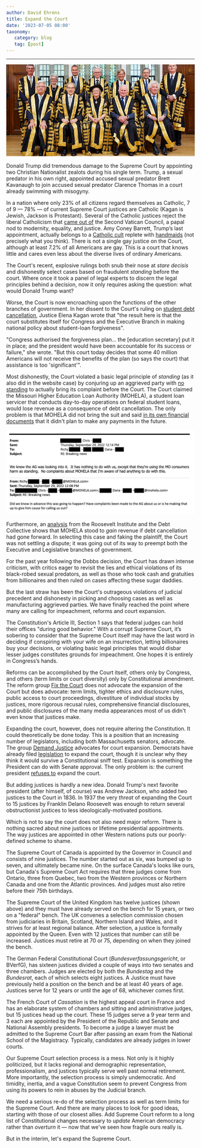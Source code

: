 ```yaml
---
author: David Ehrens
title: Expand the Court
date: '2023-07-05 08:00'
taxonomy:
   category: blog
   tag: [post]
---
```

---
 
![](UK.jpg)

Donald Trump did tremendous damage to the Supreme Court by appointing two Christian Nationalist zealots during his single term. Trump, a sexual predator in his own right, appointed accused sexual predator Brett Kavanaugh to join accused sexual predator Clarence Thomas in a court already swimming with misogyny.

In a nation where only 23% of all citizens regard themselves as Catholic, 7 of 9 — 78% — of current Supreme Court justices are Catholic (Kagan is Jewish, Jackson is Protestant). Several of the Catholic justices reject the liberal Catholicism that [came out of](https://www.newyorker.com/news/daily-comment/the-sins-of-the-high-courts-supreme-catholics) the Second Vatican Council, a papal nod to modernity, equality, and justice. Amy Coney Barrett, Trump’s last appointment, actually belongs to a [Catholic cult](https://www.theguardian.com/us-news/2020/sep/26/amy-coney-barrett-supreme-court-donald-trump-people-of-praise) replete with [handmaids](https://www.forbes.com/sites/jemimamcevoy/2020/10/07/what-does-it-mean-that-amy-coney-barrett-served-as-a-handmaid-in-a-religious-group/?sh=74329e8a8932) (not precisely what you think). There is not a single gay justice on the Court, although at least 7.2% of all Americans are gay. This is a court that knows little and cares even less about the diverse lives of ordinary Americans.

The Court's recent, explosive rulings both snub their nose at *stare decisis* and dishonestly select cases based on fraudulent *standing* before the court. Where once it took a panel of legal experts to discern the legal principles behind a decision, now it only requires asking the question: what would Donald Trump want?

Worse, the Court is now encroaching upon the functions of the other branches of government. In her dissent to the Court's ruling on [student debt cancellation](https://www.bbc.com/news/world-us-canada-65931653), Justice Elena Kagan wrote that "the result here is that the court substitutes itself for Congress and the Executive Branch in making national policy about student-loan forgiveness".

"Congress authorised the forgiveness plan... the [education secretary] put it in place; and the president would have been accountable for its success or failure," she wrote. "But this court today decides that some 40 million Americans will not receive the benefits of the plan (so says the court) that assistance is too 'significant'".

Most dishonestly, the Court violated a basic legal principle of *standing* (as it also did in the website case) by conjuring up an aggrieved party with [no standing](https://prospect.org/justice/2023-06-19-student-loan-cancellation-supreme-court-mohela/) to actually bring its complaint before the Court. The Court claimed the Missouri Higher Education Loan Authority (MOHELA), a student loan servicer that conducts day-to-day operations on federal student loans, would lose revenue as a consequence of debt cancellation. The only problem is that MOHELA did not bring the suit and said [in its own financial documents](https://protectborrowers.org/wp-content/uploads/2023/01/22-506_Biden-v-NE_ArchCity-Defenders-and-LSEM_AMICI-CURIAE.pdf) that it didn't plan to make any payments in the future.

![](mohela.jpg)

Furthermore, an [analysis](https://rooseveltinstitute.org/wp-content/uploads/2023/05/RI_Flawed-Claims-of-Legal-Standing-in-Biden-v-Nebraska_brief_202305.pdf) from the Roosevelt Institute and the Debt Collective shows that MOHELA stood to *gain* revenue if debt cancellation had gone forward. In selecting this case and faking the plaintiff, the Court was not settling a dispute; it was going out of its way to preempt both the Executive and Legislative branches of government.

For the past year following the Dobbs decision, the Court has drawn intense criticism, with critics eager to revisit the lies and ethical violations of its black-robed sexual predators, as well as those who took cash and gratuities from billionaires and then ruled on cases affecting these sugar daddies.

But the last straw has been the Court's outrageous violations of judicial precedent and dishonesty in picking and choosing cases as well as manufacturing aggrieved parties. We have finally reached the point where many are calling for impeachment, reforms and court expansion.

The Constitution's Article III, Section 1 says that federal judges can hold their offices "during good behavior." With a corrupt Supreme Court, it’s sobering to consider that the Supreme Court itself may have the last word in deciding if conspiring with your wife on an insurrection, letting billionaires buy your decisions, or violating basic legal principles that would disbar lesser judges constitutes grounds for impeachment. One hopes it is entirely in Congress’s hands.

Reforms can be accomplished by the Court itself, others only by Congress, and others (term limits or court diversity) only by Constitutional amendment. The reform group [Fix the Court](https://fixthecourt.com/) does not advocate the expansion of the Court but does advocate: term limits, tighter ethics and disclosure rules, public access to court proceedings, divestiture of individual stocks by justices, more rigorous recusal rules, comprehensive financial disclosures, and public disclosures of the many media appearances most of us didn't even know that justices make.

Expanding the court, however, does not require altering the Constitution. It could theoretically be done today. This is a position that an increasing number of legislators, including both Massachusetts senators, advocate. The group [Demand Justice](https://demandjustice.org/) advocates for court expansion. Democrats have already filed [legislation](https://www.nbcnews.com/politics/supreme-court/democrats-introduce-bill-expand-supreme-court-9-13-justices-n1264132) to expand the court, though it is unclear why they think it would survive a Constitutional sniff test. Expansion is something the President can do with Senate approval. The only problem is: the current president [refuses to](https://www.nbcnews.com/politics/joe-biden/joe-biden-interviewed-msnbc-scotus-decision-rcna91871) expand the court.

But adding justices is hardly a new idea. Donald Trump's next favorite president (after himself, of course) was Andrew Jackson, who added two justices to the Court in 1836. In 1937 the very *threat* of expanding the Court to 15 justices by Franklin Delano Roosevelt was enough to return several obstructionist justices to less ideologically-motivated positions.

Which is not to say the court does not also need major reform. There is nothing sacred about nine justices or lifetime presidential appointments. The way justices are appointed in other Western nations puts our poorly-defined scheme to shame.

The Supreme Court of Canada is appointed by the Governor in Council and consists of nine justices. The number started out as six, was bumped up to seven, and ultimately became nine. On the surface Canada's looks like ours, but Canada's Supreme Court Act requires that three judges come from Ontario, three from Quebec, two from the Western provinces or Northern Canada and one from the Atlantic provinces. And judges must also retire before their 75th birthdays.

The Supreme Court of the United Kingdom has twelve justices (shown above) and they must have already served on the bench for 15 years, or two on a "federal" bench. The UK convenes a selection commission chosen from judiciaries in Britain, Scotland, Northern Island and Wales, and it strives for at least regional balance. After selection, a justice is formally appointed by the Queen. Even with 12 justices that number can still be increased. Justices must retire at 70 or 75, depending on when they joined the bench.

The German Federal Constitutional Court (*Bundesverfassungsgericht*, or BVerfG), has sixteen justices divided a couple of ways into two senates and three chambers. Judges are elected by both the *Bundestag* and the *Bundesrat*, each of which selects eight justices. A Justice must have previously held a position on the bench and be at least 40 years of age. Justices serve for 12 years or until the age of 68, whichever comes first.

The French Court of *Cassation* is the highest appeal court in France and has an elaborate system of chambers and sitting and administrative judges, but 15 justices head up the court. These 15 judges serve a 9 year term and 3 each are appointed by the President of the Republic and Senate and National Assembly presidents. To become a judge a lawyer must be admitted to the Supreme Court Bar after passing an exam from the National School of the Magistracy. Typically, candidates are already judges in lower courts.

Our Supreme Court selection process is a mess. Not only is it highly politicized, but it lacks regional and demographic representation, professionalism, and justices typically serve well past normal retirement. More importantly, the selection process is simply undemocratic. And timidity, inertia, and a vague Constitution seem to prevent Congress from using its powers to rein in abuses by the Judicial branch.

We need a serious re-do of the selection process as well as term limits for the Supreme Court. And there are many places to look for good ideas, starting with those of our closest allies. Add Supreme Court reform to a long list of Constitutional changes necessary to *update* American democracy rather than *overturn* it — now that we've seen how fragile ours really is.

But in the interim, let's expand the Supreme Court.
